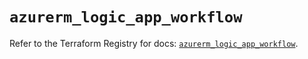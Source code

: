 # `azurerm_logic_app_workflow`

Refer to the Terraform Registry for docs: [`azurerm_logic_app_workflow`](https://registry.terraform.io/providers/hashicorp/azurerm/3.99.0/docs/resources/logic_app_workflow).
